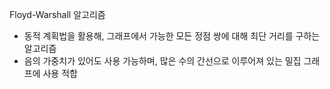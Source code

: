 Floyd-Warshall 알고리즘

- 동적 계획법을 활용해, 그래프에서 가능한 모든 정점 쌍에 대해 최단 거리를 구하는 알고리즘
- 음의 가중치가 있어도 사용 가능하며, 많은 수의 간선으로 이루어져 있는 밀집 그래프에 사용 적합
